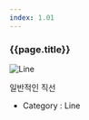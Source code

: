 ```yaml
---
index: 1.01
---
```

### {{page.title}}
![Line][Line-01]

일반적인 직선

- Category : Line

[Line-01]: {{site.baseurl}}/assets/components/line-01.png
